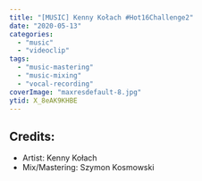 ```yaml
---
title: "[MUSIC] Kenny Kołach #Hot16Challenge2"
date: "2020-05-13"
categories:
  - "music"
  - "videoclip"
tags:
  - "music-mastering"
  - "music-mixing"
  - "vocal-recording"
coverImage: "maxresdefault-8.jpg"
ytid: X_8eAK9KHBE
---
```

## Credits:

- Artist: Kenny Kołach
- Mix/Mastering: Szymon Kosmowski
